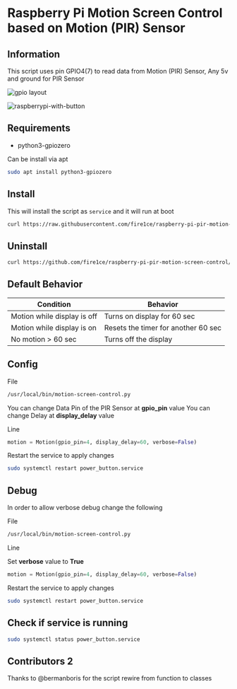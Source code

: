 # Raspberry Pi Motion Screen Control based on Motion (PIR) Sensor

## Information

This script uses pin GPIO4(7) to read data from Motion (PIR) Sensor, Any 5v and ground for PIR Sensor

![gpio layout](https://github.com/fire1ce/raspberry-pi-power-button/raw/main/gpio_layout.jpg)

![raspberrypi-with-button](https://github.com/fire1ce/raspberry-pi-power-button/raw/main/raspberrypi-with-PIR-sensor.jpg)

## Requirements

* python3-gpiozero

Can be install via apt

```bash
sudo apt install python3-gpiozero
```

## Install

This will install the script as `service` and it will run at boot

```bash
curl https://raw.githubusercontent.com/fire1ce/raspberry-pi-pir-motion-screen-control/main/install.sh | bash
```

## Uninstall

```bash
curl https://github.com/fire1ce/raspberry-pi-pir-motion-screen-control/blob/main/uninstall.sh | bash
```

## Default Behavior

| __Condition__               | __Behavior__                        |
| --------------------------- | ----------------------------------- |
| Motion while display is off | Turns on display for 60 sec         |
| Motion while display is on  | Resets the timer for another 60 sec |
| No motion > 60 sec          | Turns off the display               |

## Config

File

```bash
/usr/local/bin/motion-screen-control.py
```

You can change Data Pin of the PIR Sensor at __gpio_pin__ value
You can change Delay at __display_delay__ value

Line

```python
motion = Motion(gpio_pin=4, display_delay=60, verbose=False)
```

Restart the service to apply changes

```bash
sudo systemctl restart power_button.service
```

## Debug

In order to allow verbose debug change the following

File

```bash
/usr/local/bin/motion-screen-control.py
```

Line

Set __verbose__ value to __True__

```python
motion = Motion(gpio_pin=4, display_delay=60, verbose=False)
```

Restart the service to apply changes

```bash
sudo systemctl restart power_button.service
```

## Check if service is running

```bash
sudo systemctl status power_button.service
```

## Contributors 2

Thanks to @bermanboris for the script rewire from function to classes